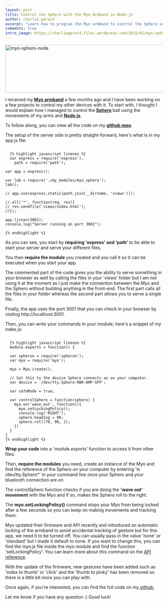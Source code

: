 ```yaml
---
layout: post
title: Control the Sphero with the Myo Armband in Node.js
author: charlie_gerard
excerpt: "Learn how to program the Myo armband to control the Sphero using Node.js"
comments: true
intro_image: https://charliegerard.files.wordpress.com/2015/01/myo-sphero-node.png
---
```


<a href="https://charliegerard.files.wordpress.com/2015/01/myo-sphero-node.png"><img class="aligncenter size-full wp-image-118" src="https://charliegerard.files.wordpress.com/2015/01/myo-sphero-node.png" alt="myo-sphero-node" width="660" height="152" /></a>

I received my<strong> <a title="Myo armband" href="https://www.thalmic.com/en/myo/" target="_blank">Myo armband</a></strong> a few months ago and I have been working on a few projects to control my other devices with it. To start with, I thought I would explain how I managed to control the<strong> <a title="Sphero" href="http://www.gosphero.com/" target="_blank">Sphero</a></strong> ball using the movements of my arms and <a title="Node.js" href="http://nodejs.org/" target="_blank"><strong>Node.js</strong></a>.

To follow along, you can view all the code on my <strong><a href="https://github.com/charliegerard/myo_sphero" target="_blank">github repo</a></strong>.

The setup of the server side is pretty straight-forward, here's what is in my app.js file:
<pre><code>
  {% highlight javascript linenos %}
  var express = require('express'),
    path = require('path');

var app = express();

var lab = require('./my_modules/myo_sphero');
lab();

// app.use(express.static(path.join(__dirname, 'views')));

//.all('*', function(req, res){
// res.sendfile('views/index.html');
//});

app.listen(3001);
console.log("Server running on port 3001");

{% endhighlight %}
</code></pre>

As you can see, you start by <strong>requiring 'express' and 'path'</strong> to be able to start your server and serve your different files.

You then <strong>require the module</strong> you created and you call it so it can be executed when you start your app.

The commented part of the code gives you the ability to serve something in your browser as well by calling the files in your 'views' folder but I am not using it at the moment as I just make the connection between the Myo and the Sphero without building anything in the front-end. The first part calls all the files in your folder whereas the second part allows you to serve a single file.

Finally, the app uses the port 3001 that you can check in your browser by visiting http://localhost:3001.

Then, you can write your commands in your module; here's a snippet of my index.js:
<pre><code>
  {% highlight javascript linenos %}
  module.exports = function() {

  var spheron = require('spheron');
  var myo = require('myo');

  myo = Myo.create();

  // Set this to the device Sphero connects as on your computer.
  var device = '/dev/tty.Sphero-RBR-AMP-SPP';

  var safeMode = true;

  var controlSphero = function(sphero) {
    myo.on('wave_out', function(){
      myo.setLockingPolicy();
      console.log('RIGHT');
      sphero.heading = 90;
      sphero.roll(70, 90, 1);
    })
  }
}
{% endhighlight %}
</code></pre>

<strong>Wrap your code</strong> into a 'module.exports' function to access it from other files.

Then, <strong>require the modules</strong> you need, create an instance of the Myo and find the reference of the Sphero on your computer by entering 'ls /dev/tty.Sphero*' in your command line once your Sphero and your bluetooth connection are on.

The controlSphero function checks if you are doing the <strong>'wave out' movement</strong> with the Myo and if so, makes the Sphero roll to the right.

The <strong>myo.setLockingPolicy()</strong> command stops your Myo from being locked after a few seconds so you can keep on making movements and tracking them.

Myo updated their firmware and API recently and introduced an automatic locking of the armband to avoid accidental tracking of gesture but for this app, we need it to be turned off. You can usually pass in the value 'none' or 'standard' but I made it default to none. If you want to change this, you can find the myo.js file inside the myo module and find the function 'setLockingPolicy'. You can learn more about this command on the <a href="https://developer.thalmic.com/docs/api_reference/platform/script-reference.html#script-api-setLockingPolicy" target="_blank">API reference</a>.

With the update of the firmware, new gestures have been added such as 'index to thumb' or 'click' and the 'thumb to pinky' has been removed so there is a little bit more you can play with.

Once again, if you're interested, you can find the full code on my<a title="Controlling the Sphero with the Myo armband in Node.js" href="http://charliegerard.github.io/myo-sphero" target="_blank"> github.</a>

Let me know if you have any question :) Good luck!